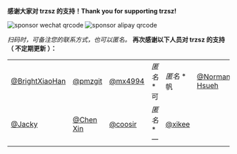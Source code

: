 **感谢大家对 trzsz 的支持！Thank you for supporting trzsz!**

![sponsor wechat qrcode](https://trzsz.github.io/images/sponsor_wechat.jpg)
![sponsor alipay qrcode](https://trzsz.github.io/images/sponsor_alipay.jpg)

_扫码时，可备注您的联系方式，也可以匿名。_ **再次感谢以下人员对 trzsz 的支持（ 不定期更新 ）：**

|                                                    |                                        |                                      |             |                                    |                                                 |
| -------------------------------------------------- | -------------------------------------- | ------------------------------------ | ----------- | ---------------------------------- | ----------------------------------------------- |
| [@BrightXiaoHan](https://github.com/BrightXiaoHan) | [@pmzgit](https://github.com/pmzgit)   | [@mx4994](https://github.com/mx4994) | _匿名_ \*可 | _匿名_ \*帆                        | [@Norman Hsueh](https://github.com/normanhsueh) |
| [@Jacky](https://github.com/zzlyzq)                | [@Chen Xin](https://github.com/irexyc) | [@coosir](https://github.com/coosir) | _匿名_ \*一 | [@xikee](https://github.com/xikee) |
